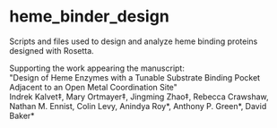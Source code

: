 # heme_binder_design

Scripts and files used to design and analyze heme binding proteins designed with Rosetta.

Supporting the work appearing the manuscript:<br>
"Design of Heme Enzymes with a Tunable Substrate Binding Pocket Adjacent to an Open Metal Coordination Site"<br>
Indrek Kalvet‡, Mary Ortmayer‡, Jingming Zhao‡, Rebecca Crawshaw, Nathan M. Ennist, Colin Levy, Anindya Roy*, Anthony P. Green*, David Baker*

